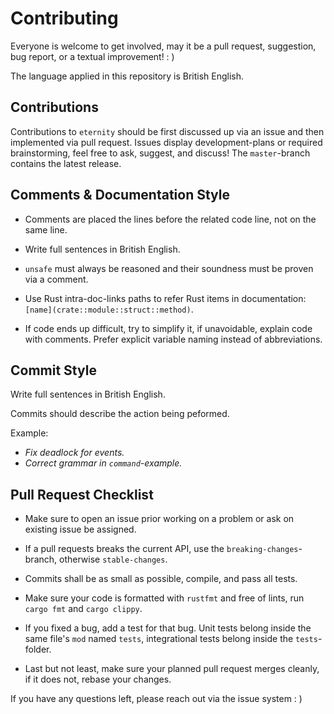 # Contributing

Everyone is welcome to get involved, may it be a pull request, suggestion, bug
report, or a textual improvement! : )

The language applied in this repository is British English.

## Contributions

Contributions to `eternity` should be first discussed up via an issue and then
implemented via pull request.
Issues display development-plans or required brainstorming, feel free to ask,
suggest, and discuss!
The `master`-branch contains the latest release.

## Comments & Documentation Style

- Comments are placed the lines before the related code line, not on the same
line.

- Write full sentences in British English.

- `unsafe` must always be reasoned and their soundness must be proven via a
comment.

- Use Rust intra-doc-links paths to refer Rust items in documentation:
`[name](crate::module::struct::method)`.

- If code ends up difficult, try to simplify it, if unavoidable, explain code
with comments. Prefer explicit variable naming instead of abbreviations.

## Commit Style

Write full sentences in British English.

Commits should describe the action being peformed.

Example:
- *Fix deadlock for events.*
- *Correct grammar in `command`-example.*

## Pull Request Checklist

- Make sure to open an issue prior working on a problem or ask on existing
issue be assigned.

- If a pull requests breaks the current API, use the `breaking-changes`-branch,
otherwise `stable-changes`.

- Commits shall be as small as possible, compile, and pass all tests.

- Make sure your code is formatted with `rustfmt` and free of lints,
run `cargo fmt` and `cargo clippy`.

- If you fixed a bug, add a test for that bug. Unit tests belong inside the
same file's `mod` named `tests`, integrational tests belong inside the
`tests`-folder.

- Last but not least, make sure your planned pull request merges cleanly,
if it does not, rebase your changes.

If you have any questions left, please reach out via the issue system : )
